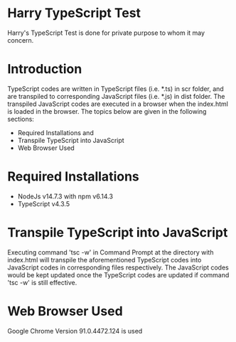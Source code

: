 # Harry TypeScript Test

Harry's TypeScript Test is done for private purpose to whom it may concern.

# Introduction

TypeScript codes are written in TypeScript files (i.e. \*.ts) in scr folder, and are transpiled to corresponding JavaScript files (i.e. \*.js) in dist folder.
The transpiled JavaScript codes are executed in a browser when the index.html is loaded in the browser.
The topics below are given in the following sections:

- Required Installations and
- Transpile TypeScript into JavaScript
- Web Browser Used

# Required Installations

- NodeJs v14.7.3 with npm v6.14.3
- TypeScript v4.3.5

# Transpile TypeScript into JavaScript

Executing command 'tsc -w' in Command Prompt at the directory with index.html will transpile the aforementioned TypeScript codes into JavaScript codes in corresponding files respectively. The JavaScript codes would be kept updated once the TypeScript codes are updated if command 'tsc -w' is still effective.

# Web Browser Used

Google Chrome Version 91.0.4472.124 is used
